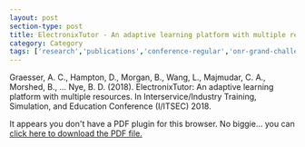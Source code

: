 ```yaml
---
layout: post
section-type: post
title: ElectronixTutor - An adaptive learning platform with multiple resources
category: Category
tags: ['research','publications','conference-regular','onr-grand-challenge','nlp','education-research','discourse','agents','its']
---
```

Graesser, A. C., Hampton, D., Morgan, B., Wang, L., Majmudar, C. A., Morshed, B., … Nye, B. D. (2018). ElectronixTutor: An adaptive learning platform with multiple resources. In Interservice/Industry Training, Simulation, and Education Conference (I/ITSEC) 2018.

<object data="https://umdrive.memphis.edu/aolney/public/publications/graesser-iitsec-2018.pdf" type="application/pdf" width="100%" height="600px">
 
  <p>It appears you don't have a PDF plugin for this browser.
  No biggie... you can <a href="https://umdrive.memphis.edu/aolney/public/publications/graesser-iitsec-2018.pdf">click here to
  download the PDF file.</a></p>
  
</object>
